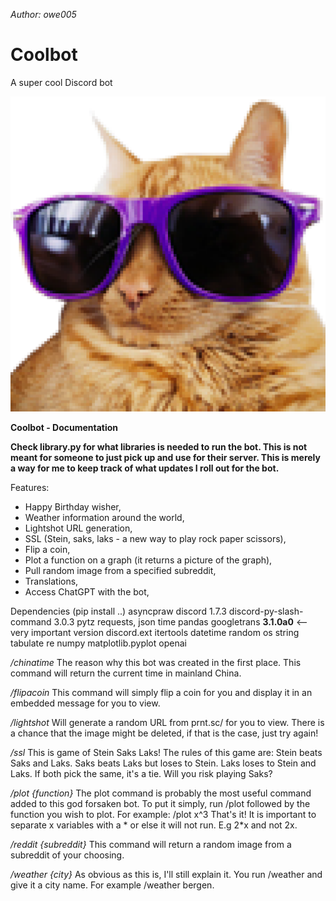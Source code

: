 *Author: owe005*

# Coolbot
A super cool Discord bot

![alt text](Coolbot.png "profile_pic")

**Coolbot -  Documentation**

**Check library.py for what libraries is needed to run the bot. This is not meant for someone to just pick up and use for their server. This is merely a way for me to keep track of what updates I roll out for the bot.**

Features:
- Happy Birthday wisher,
- Weather information around the world,
- Lightshot URL generation,
- SSL (Stein, saks, laks - a new way to play rock paper scissors),
- Flip a coin,
- Plot a function on a graph (it returns a picture of the graph),
- Pull random image from a specified subreddit,
- Translations,
- Access ChatGPT with the bot,

Dependencies (pip install ..)
asyncpraw
discord 1.7.3
discord-py-slash-command 3.0.3
pytz
requests, json
time
pandas
googletrans **3.1.0a0** <-- very important version
discord.ext
itertools
datetime
random
os
string
tabulate
re
numpy
matplotlib.pyplot
openai

_/chinatime_
The reason why this bot was created in the first place. This command will return the current time in mainland China.

_/flipacoin_
This command will simply flip a coin for you and display it in an embedded message for you to view.

_/lightshot_
Will generate a random URL from prnt.sc/ for you to view. There is a chance that the image might be deleted, if that is the case, just try again!

_/ssl_
This is game of Stein Saks Laks! The rules of this game are: Stein beats Saks and Laks. Saks beats Laks but loses to Stein. Laks loses to Stein and Laks. If both pick the same, it's a tie. Will you risk playing Saks?

_/plot {function}_
The plot command is probably the most useful command added to this god forsaken bot. To put it simply, run /plot followed by the function you wish to plot. For example: /plot x^3 That's it! It is important to separate x variables with a * or else it will not run. E.g 2*x and not 2x.

_/reddit {subreddit}_ 
This command will return a random image from a subreddit of your choosing.

_/weather {city}_
As obvious as this is, I'll still explain it. You run /weather and give it a city name. For example /weather bergen.
